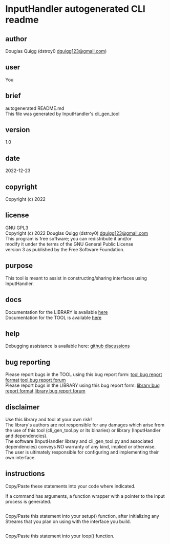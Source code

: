 <!-- markdownlint-disable MD041 -->    
# InputHandler autogenerated CLI readme

## author 
Douglas Quigg (dstroy0 dquigg123@gmail.com)

## user
You

## brief 
autogenerated README.md  
This file was generated by InputHandler's cli_gen_tool

## version
1.0

## date
2022-12-23

## copyright
Copyright (c) 2022

## license 
GNU GPL3  
Copyright (c) 2022 Douglas Quigg (dstroy0) <dquigg123@gmail.com>  
This program is free software; you can redistribute it and/or  
modify it under the terms of the GNU General Public License  
version 3 as published by the Free Software Foundation.  

## purpose
This tool is meant to assist in constructing/sharing interfaces using InputHandler.  

## docs
Documentation for the LIBRARY is available [here](https://dstroy0.github.io/InputHandler/lib/index.html)  
Documentation for the TOOL is available [here](https://dstroy0.github.io/InputHandler/cli_gen_tool/index.html)  

## help
Debugging assistance is available here: [github discussions](https://github.com/dstroy0/InputHandler/discussions)  

## bug reporting
Please report bugs in the TOOL using this bug report form: [tool bug report format](https://github.com/dstroy0/InputHandler/blob/main/tools/bug_report.md) [tool bug report forum](https://github.com/dstroy0/InputHandler/discussions/59)  
Please report bugs in the LIBRARY using this bug report form: [library bug report format](https://github.com/dstroy0/InputHandler/blob/main/src/bug_report.md) [library bug report forum](https://github.com/dstroy0/InputHandler/discussions/60)  

## disclaimer
Use this library and tool at your own risk!  
The library's authors are not responsible for any damages which arise from the use of this tool (cli_gen_tool.py or its binaries) or library (InputHandler and dependencies).  
The software (InputHandler library and cli_gen_tool.py and associated dependencies) conveys NO warranty of any kind, implied or otherwise.  
The user is ultimately responsible for configuring and implementing their own interface.  

## instructions
Copy/Paste these statements into your code where indicated.


If a command has arguments, a function wrapper with a pointer to the input process is generated.

```cpp

```
Copy/Paste this statement into your setup() function, after initializing any Streams that you plan on using with the interface you build.

```cpp

```
Copy/Paste this statement into your loop() function.

```cpp

```

